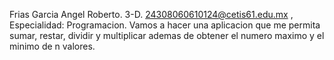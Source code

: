 Frias Garcia Angel Roberto.
3-D.
24308060610124@cetis61.edu.mx ,
Especialidad: Programacion.
Vamos a hacer una aplicacion que me permita sumar, restar, dividir y multiplicar
ademas de obtener el numero maximo y el minimo de n valores.
